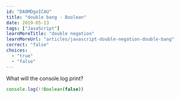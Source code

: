 ```yaml
---
id: "DA0MDgoICAU"
title: "double bang - Boolean"
date: 2019-05-13
tags: ["JavaScript"]
learnMoreTitle: "double negation"
learnMoreUrl: "articles/javascript-double-negation-double-bang"
correct: "false"
choices:
  - "true"
  - "false"
---
```


What will the console.log print?

```js
console.log(!!Boolean(false))
```